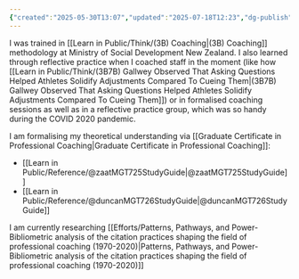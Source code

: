 ```yaml
---
{"created":"2025-05-30T13:07","updated":"2025-07-18T12:23","dg-publish":true,"permalink":"/learn-in-public/think/3-b13-how-i-learned-coaching/","dgPassFrontmatter":true,"noteIcon":"1"}
---
```


I was trained in [[Learn in Public/Think/(3B) Coaching\|(3B) Coaching]] methodology at Ministry of Social Development New Zealand. I also learned through reflective practice when I coached staff in the moment (like how [[Learn in Public/Think/(3B7B) Gallwey Observed That Asking Questions Helped Athletes Solidify Adjustments Compared To Cueing Them\|(3B7B) Gallwey Observed That Asking Questions Helped Athletes Solidify Adjustments Compared To Cueing Them]]) or in formalised coaching sessions as well as in a reflective practice group, which was so handy during the COVID 2020 pandemic. 

I am formalising my theoretical understanding via [[Graduate Certificate in Professional Coaching\|Graduate Certificate in Professional Coaching]]: 
- [[Learn in Public/Reference/@zaatMGT725StudyGuide\|@zaatMGT725StudyGuide]]
- [[Learn in Public/Reference/@duncanMGT726StudyGuide\|@duncanMGT726StudyGuide]]

I am currently researching [[Efforts/Patterns, Pathways, and Power-Bibliometric analysis of the citation practices shaping the field of professional coaching (1970-2020)\|Patterns, Pathways, and Power-Bibliometric analysis of the citation practices shaping the field of professional coaching (1970-2020)]]
